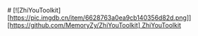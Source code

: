 # [![ZhiYouToolkit][https://pic.imgdb.cn/item/6628763a0ea9cb140356d82d.png]][https://github.com/MemoryZy/ZhiYouToolkit] ZhiYouToolkit


